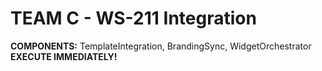 # TEAM C - WS-211 Integration
**COMPONENTS:** TemplateIntegration, BrandingSync, WidgetOrchestrator
**EXECUTE IMMEDIATELY!**